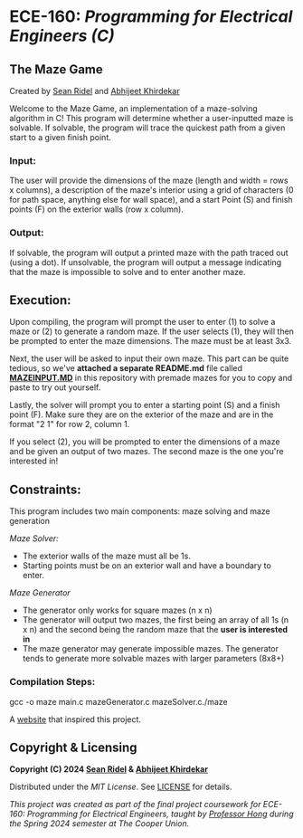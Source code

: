 # ECE-160: *Programming for Electrical Engineers (C)*

## __The Maze Game__

Created by [Sean Ridel](https://github.com/SeanRidel) and [Abhijeet Khirdekar](https://github.com/akhirdekar)

Welcome to the Maze Game, an implementation of a maze-solving algorithm in C! This program will determine whether a user-inputted maze is solvable. If solvable, the program will trace the quickest path from a given start to a given finish point. 

### Input: 
The user will provide the dimensions of the maze (length and width = rows x columns), a description of the maze's interior using a grid of characters (0 for path space, anything else for wall space), and a start Point (S) and finish points (F) on the exterior walls (row x column).

### Output:
If solvable, the program will output a printed maze with the path traced out (using a dot).
If unsolvable, the program will output a message indicating that the maze is impossible to solve and to enter another maze.

## Execution:
Upon compiling, the program will prompt the user to enter (1) to solve a maze or (2) to generate a random maze.
If the user selects (1), they will then be prompted to enter the maze dimensions.
The maze must be at least 3x3.

Next, the user will be asked to input their own maze. This part can be quite tedious, so we've **attached a separate README.md** file called [**MAZEINPUT.MD**](https://github.com/akhirdekar/ece-160/blob/main/MAZEINPUT.MD) in this repository with premade mazes for you to copy and paste to try out yourself.

Lastly, the solver will prompt you to enter a starting point (S) and a finish point (F). Make sure they are on the exterior of the maze and are in the format "2 1" for row 2, column 1.

If you select (2), you will be prompted to enter the dimensions of a maze and be given an output of two mazes. The second maze is the one you're interested in!

## Constraints:

This program includes two main components: maze solving and maze generation

*Maze Solver:*
  - The exterior walls of the maze must all be 1s.
  - Starting points must be on an exterior wall and have a boundary to enter.

*Maze Generator*
  - The generator only works for square mazes (n x n)
  - The generator will output two mazes, the first being an array of all 1s (n x n) and the second being the random maze that the **user is interested in**
  - The maze generator may generate impossible mazes. The generator tends to generate more solvable mazes with larger parameters (8x8+)

### **Compilation Steps:**
gcc -o maze main.c mazeGenerator.c mazeSolver.c./maze

A [website](https://keesiemeijer.github.io/maze-generator/#generate) that inspired this project.

## Copyright & Licensing

**Copyright (C) 2024 [Sean Ridel](https://github.com/SeanRidel) & [Abhijeet Khirdekar](https://github.com/akhirdekar)**

Distributed under the *MIT License*. See [LICENSE](https://github.com/akhirdekar/ece-160/blob/main/LICENSE) for details.

*This project was created as part of the final project coursework for *ECE-160: Programming for Electrical Engineers*, taught by [Professor Hong](https://github.com/hong3cooper) during the Spring 2024 semester at The Cooper Union.*


